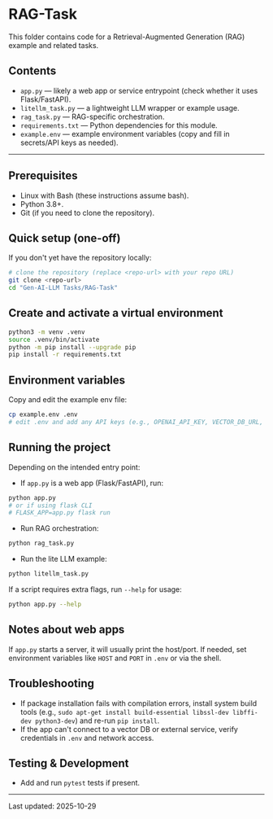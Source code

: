 # RAG-Task

This folder contains code for a Retrieval-Augmented Generation (RAG) example and related tasks.

## Contents
- `app.py` — likely a web app or service entrypoint (check whether it uses Flask/FastAPI).
- `litellm_task.py` — a lightweight LLM wrapper or example usage.
- `rag_task.py` — RAG-specific orchestration.
- `requirements.txt` — Python dependencies for this module.
- `example.env` — example environment variables (copy and fill in secrets/API keys as needed).

---

## Prerequisites
- Linux with Bash (these instructions assume bash).
- Python 3.8+.
- Git (if you need to clone the repository).

## Quick setup (one-off)
If you don't yet have the repository locally:

```bash
# clone the repository (replace <repo-url> with your repo URL)
git clone <repo-url>
cd "Gen-AI-LLM Tasks/RAG-Task"
```
## Create and activate a virtual environment

```bash
python3 -m venv .venv
source .venv/bin/activate
python -m pip install --upgrade pip
pip install -r requirements.txt
```

## Environment variables
Copy and edit the example env file:

```bash
cp example.env .env
# edit .env and add any API keys (e.g., OPENAI_API_KEY, VECTOR_DB_URL, etc.)
```

## Running the project
Depending on the intended entry point:

- If `app.py` is a web app (Flask/FastAPI), run:

```bash
python app.py
# or if using flask CLI
# FLASK_APP=app.py flask run
```

- Run RAG orchestration:

```bash
python rag_task.py
```

- Run the lite LLM example:

```bash
python litellm_task.py
```

If a script requires extra flags, run `--help` for usage:

```bash
python app.py --help
```

## Notes about web apps
If `app.py` starts a server, it will usually print the host/port. If needed, set environment variables like `HOST` and `PORT` in `.env` or via the shell.

## Troubleshooting
- If package installation fails with compilation errors, install system build tools (e.g., `sudo apt-get install build-essential libssl-dev libffi-dev python3-dev`) and re-run `pip install`.
- If the app can't connect to a vector DB or external service, verify credentials in `.env` and network access.

## Testing & Development
- Add and run `pytest` tests if present.

---

Last updated: 2025-10-29

